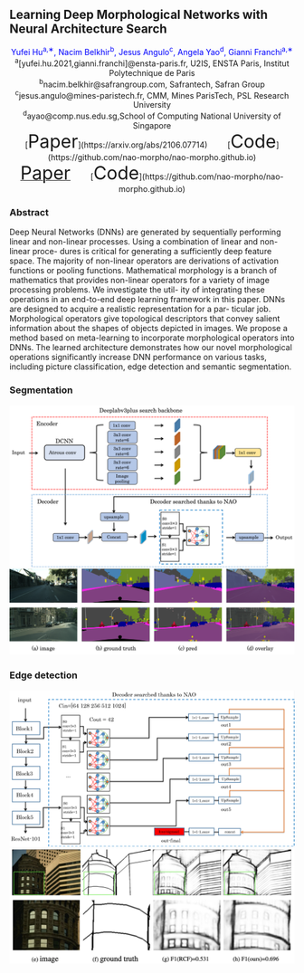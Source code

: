 ## Learning Deep Morphological Networks with Neural Architecture Search
<center>
<font color=blue>Yufei Hu<sup>a,∗</sup>, Nacim Belkhir<sup>b</sup>, Jesus Angulo<sup>c</sup>, Angela Yao<sup>d</sup>, Gianni Franchi<sup>a,∗</sup></font>
</center>
<center>
<sup>a</sup>[yufei.hu.2021,gianni.franchi]@ensta-paris.fr, U2IS, ENSTA Paris, Institut Polytechnique de Paris
</center>
<center>
<sup>b</sup>nacim.belkhir@safrangroup.com, Safrantech, Safran Group 
</center>
<center>
<sup>c</sup>jesus.angulo@mines-paristech.fr, CMM, Mines ParisTech, PSL Research University 
</center>  
<center>
<sup>d</sup>ayao@comp.nus.edu.sg,School of Computing National University of Singapore
</center> 
<div align=center>
[<font size=6>Paper</font>](https://arxiv.org/abs/2106.07714) &nbsp; &nbsp; &nbsp; &nbsp; [<font size=6>Code</font>](https://github.com/nao-morpho/nao-morpho.github.io)
 </div>
 <div align=center>
<a href=https://arxiv.org/abs/2106.07714><font size=6>Paper</font></a> &nbsp; &nbsp; &nbsp; &nbsp; [<font size=6>Code</font>](https://github.com/nao-morpho/nao-morpho.github.io)
 </div>

### Abstract
Deep Neural Networks (DNNs) are generated by sequentially performing linear and non-linear processes. Using a combination of linear and non-linear proce- dures is critical for generating a sufficiently deep feature space. The majority of non-linear operators are derivations of activation functions or pooling functions. Mathematical morphology is a branch of mathematics that provides non-linear operators for a variety of image processing problems. We investigate the util- ity of integrating these operations in an end-to-end deep learning framework in this paper. DNNs are designed to acquire a realistic representation for a par- ticular job. Morphological operators give topological descriptors that convey salient information about the shapes of objects depicted in images. We propose a method based on meta-learning to incorporate morphological operators into DNNs. The learned architecture demonstrates how our novel morphological operations significantly increase DNN performance on various tasks, including picture classification, edge detection and semantic segmentation.


### Segmentation
![](./images/NAO_deeplabv3plus.png)
![](./images/segmentation.png)

### Edge detection
![](./images/NAO_Multi.png)
![](./images/edge_1.png)

